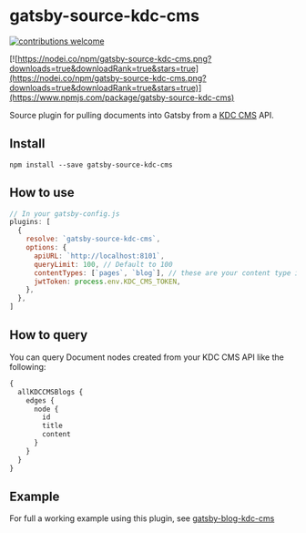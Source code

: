 # gatsby-source-kdc-cms

[![contributions welcome](https://img.shields.io/badge/contributions-welcome-brightgreen.svg?style=flat)](https://github.com/ianpogi5/gatsby-source-kdc-cms/issues)

[![https://nodei.co/npm/gatsby-source-kdc-cms.png?downloads=true&downloadRank=true&stars=true](https://nodei.co/npm/gatsby-source-kdc-cms.png?downloads=true&downloadRank=true&stars=true)](https://www.npmjs.com/package/gatsby-source-kdc-cms)

Source plugin for pulling documents into Gatsby from a [KDC CMS](https://github.com/ianpogi5/kdc-cms) API.

## Install

`npm install --save gatsby-source-kdc-cms`

## How to use

```javascript
// In your gatsby-config.js
plugins: [
  {
    resolve: `gatsby-source-kdc-cms`,
    options: {
      apiURL: `http://localhost:8101`,
      queryLimit: 100, // Default to 100
      contentTypes: [`pages`, `blog`], // these are your content type id
      jwtToken: process.env.KDC_CMS_TOKEN,
    },
  },
]
```

## How to query

You can query Document nodes created from your KDC CMS API like the following:

```graphql
{
  allKDCCMSBlogs {
    edges {
      node {
        id
        title
        content
      }
    }
  }
}
```

## Example

For full a working example using this plugin, see [gatsby-blog-kdc-cms](https://github.com/ianpogi5/gatsby-blog-kdc-cms)